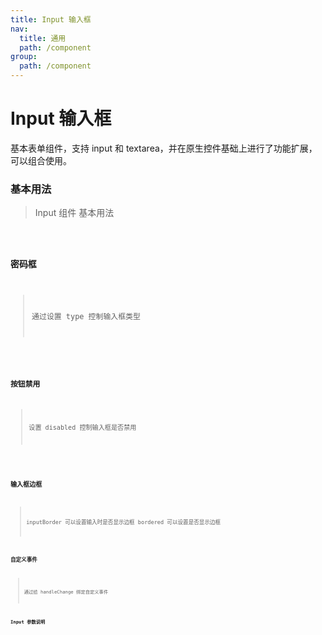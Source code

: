 ```yaml
---
title: Input 输入框
nav:
  title: 通用
  path: /component
group:
  path: /component
---
```


# Input 输入框

基本表单组件，支持 input 和 textarea，并在原生控件基础上进行了功能扩展，可以组合使用。

### 基本用法

> Input 组件 基本用法

<code src='./demo/index1.tsx' />

### 密码框

> 通过设置 type 控制输入框类型

<code src='./demo/index3.tsx' />

### 按钮禁用

> 设置 disabled 控制输入框是否禁用

<code src='./demo/index2.tsx' />

### 输入框边框

> inputBorder 可以设置输入时是否显示边框 bordered 可以设置是否显示边框 <code src='./demo/index5.tsx' />

### 自定义事件

> 通过给 handleChange 绑定自定义事件 <code src='./demo/index4.tsx' />

### Input 参数说明

<API>

